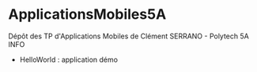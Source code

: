 # ApplicationsMobiles5A

Dépôt des TP d'Applications Mobiles de Clément SERRANO - Polytech 5A INFO

- HelloWorld : application démo
